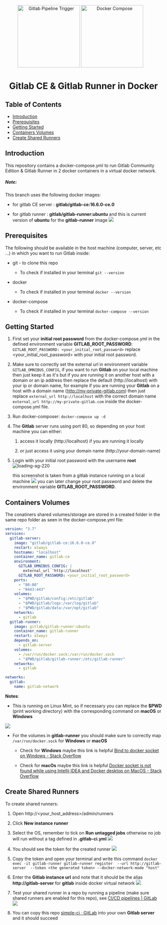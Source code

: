 <div align="center">
    <img src="img/gitlab-logo-500.png" alt="Gitlab Pipeline Trigger" width="200">
    <img src="img/1_QVFjsW8gyIXeCUJucmK4XA.png" alt="Docker Compose" width="200">
    <h1 align="center"> Gitlab CE & Gitlab Runner in Docker </h1>
</div>

<!-- START doctoc generated TOC please keep comment here to allow auto update -->

<!-- DON'T EDIT THIS SECTION, INSTEAD RE-RUN doctoc TO UPDATE -->

 

## Table of Contents

- [Introduction](#introduction)
- [Prerequisites](#prerequisites)
- [Getting Started](#getting-started)
- [Containers Volumes](#containers-volumes)
- [Create Shared Runners](#create-shared-runners)



## Introduction

This repository contains a docker-compose.yml to run Gitlab Community Edition & Gitlab Runner in 2 docker containers in a virtual docker network.

##### **Note**:

This branch uses the following docker images:

- for gitlab CE server : **gitlab/gitlab-ce:16.6.0-ce.0**

- for gitlab runner : **gitlab/gitlab-runner:ubuntu**
  and this is current version of **ubuntu** for the **gitlab-runner** image
  ![](img/Screenshot_20231126_205514.png)



## Prerequisites

The following should be available in the host machine (computer, server, etc ...) in which you want to run Gitlab inside:

- git - to clone this repo
  
  - To check if installed in your terminal `git --version`

- docker
  
  - To check if installed in your terminal `docker --version`

- docker-compose
  
  - To check if installed in your terminal `docker-compose --version`



## Getting Started

1. First set your **initial root password** from the docker-compose.yml in the defined environment variable **GITLAB_ROOT_PASSWORD**:
   `GITLAB_ROOT_PASSWORD: <your_initial_root_password>`
   replace <your_initial_root_password> with your initial root password.

2. Make sure to correctly set the external url in environment variable `GITLAB_OMNIBUS_CONFIG`, if you want to run **Gitlab** on your local machine then just keep it as it's but if you are running it on another host with a domain or an ip address then replace the default (http://localhost) with your ip or domain name, for example if you are running your **Gitlab** on a host with a domain name (http://my-private-gitlab.com) then just replace `external_url http://localhost` with the correct domain name `external_url http://my-private-gitlab.com` inside the docker-compose.yml file.

3. Run docker-composer:
   `docker-compose up -d`

4. The **Gitlab** server runs using port 80, so depending on your host machine you can either:
   
   1. access it locally (http://localhost) if you are running it locally
   
   2. or just access it using your domain name (http://your-domain-name)

5. Login with your initial root password with the username **root**
   ![loading-ag-220](img/Screenshot_20231126_204650.png)
   
   this screenshot is taken from a gitlab instance running on a local machine
   ![](img/Screenshot_20231126_204551.png)
   you can later change your root password and delete the environment variable **GITLAB_ROOT_PASSWORD**.
   
   

## Containers Volumes

The conatiners shared volumes/storage are stored in a created folder in the same repo folder as seen in the docker-compose.yml file:

```yml
version: "3.7"
services:
  gitlab-server:
    image: "gitlab/gitlab-ce:16.6.0-ce.0"
    restart: always
    hostname: "localhost"
    container_name: gitlab-ce
    environment:
      GITLAB_OMNIBUS_CONFIG: |
        external_url 'http://localhost'
      GITLAB_ROOT_PASSWORD: <your_initial_root_password>
    ports:
      - "80:80"
      - "8443:443"
    volumes:
      - "$PWD/gitlab/config:/etc/gitlab"
      - "$PWD/gitlab/logs:/var/log/gitlab"
      - "$PWD/gitlab/data:/var/opt/gitlab"
    networks:
      - gitlab
  gitlab-runner:
    image: gitlab/gitlab-runner:ubuntu
    container_name: gitlab-runner
    restart: always
    depends_on:
      - gitlab-server
    volumes:
      - /var/run/docker.sock:/var/run/docker.sock
      - "$PWD/gitlab/gitlab-runner:/etc/gitlab-runner"
    networks:
      - gitlab

networks:
  gitlab:
    name: gitlab-network
```

**Notes**:

- This is running on Linux Mint, so if necessary you can replace the **$PWD** (print working directory) with the corresponding command on **macOS** or **Windows**

![](img/Screenshot_20231126_150343.png)

- For the volumes in **gitlab-runner** you should make sure to correctly map `/var/run/docker.sock` for **Windows** or **macOS**
  
  - Check for **Windows** maybe this link is helpful [Bind to docker socket on Windows - Stack Overflow](https://stackoverflow.com/questions/36765138/bind-to-docker-socket-on-windows)
  
  - Check for **macOs** maybe this link is helpful [Docker socket is not found while using Intellij IDEA and Docker desktop on MacOS - Stack Overflow](https://stackoverflow.com/questions/74173489/docker-socket-is-not-found-while-using-intellij-idea-and-docker-desktop-on-macos)



## Create Shared Runners

To create shared runners:
1. Open http://<your_host_address>/admin/runners
   <img title="" src="img/Screenshot_20231126_213718.png" alt="">

2. Click **New instance runner**

3. Select the OS, remember to tick on **Run untagged jobs** otherwise no job will run without a tag defined in **.gitlab-ci.yml**
   <img src="img/Screenshot_20231126_214042.png" />

4. You should see the token for the created runner
   <img src="img/Screenshot_20231126_223116.png" />

5. Copy the token and open your terminal and write this command
   `docker exec -it gitlab-runner gitlab-runner register  --url http://gitlab-server  --token <the generated token> --docker-network-mode "host"`

6. Enter the **Gitlab instance url** and note that it should be the alias **http://gitlab-server** for **gitlab** inside docker virtual network
   <img src="img/Screenshot_20231126_224002.png" /> 

7. Test your shared runner in a repo by running a pipeline (make sure shared runners are enabled for this repo), see [CI/CD pipelines | GitLab](https://docs.gitlab.com/ee/ci/pipelines/)
   <img src="img/Screenshot_20231126_224751.png" />

8. You can copy this repo [simple-ci · GitLab](https://gitlab.com/atarekmokhtar90/simple-ci) into your own **Gitlab server** and it should succeed
   
   <img title="" src="img/Screenshot_20231126_225021.png" alt="">
